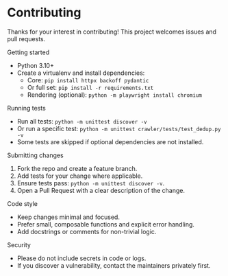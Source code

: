 # Contributing

Thanks for your interest in contributing! This project welcomes issues and pull requests.

Getting started
- Python 3.10+
- Create a virtualenv and install dependencies:
  - Core: `pip install httpx backoff pydantic`
  - Or full set: `pip install -r requirements.txt`
  - Rendering (optional): `python -m playwright install chromium`

Running tests
- Run all tests: `python -m unittest discover -v`
- Or run a specific test: `python -m unittest crawler/tests/test_dedup.py -v`
- Some tests are skipped if optional dependencies are not installed.

Submitting changes
1. Fork the repo and create a feature branch.
2. Add tests for your change where applicable.
3. Ensure tests pass: `python -m unittest discover -v`.
4. Open a Pull Request with a clear description of the change.

Code style
- Keep changes minimal and focused.
- Prefer small, composable functions and explicit error handling.
- Add docstrings or comments for non-trivial logic.

Security
- Please do not include secrets in code or logs.
- If you discover a vulnerability, contact the maintainers privately first.
